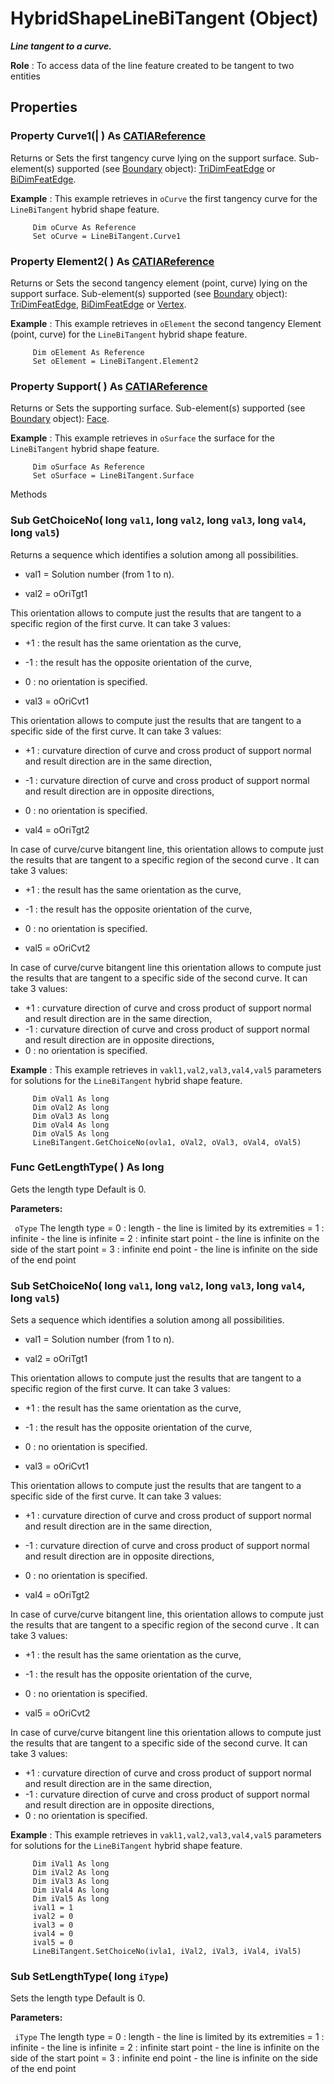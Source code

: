 # HybridShapeLineBiTangent (Object)

**_Line tangent to a curve._**

**Role** : To access data of the line feature created to be tangent to two entities

## Properties

### Property **Curve1**(| ) As [CATIAReference](../InfInterfaces/interface_Reference_17481.md)

   Returns or Sets the first tangency curve lying on the support surface.
Sub-element(s) supported (see [Boundary](../MecModInterfaces/interface_Boundary_14542.md) object): [TriDimFeatEdge](../MecModInterfaces/interface_TriDimFeatEdge_39030.md) or [BiDimFeatEdge](../MecModInterfaces/interface_BiDimFeatEdge_33192.md).

**Example** :      This example retrieves in `oCurve` the first tangency curve for the `LineBiTangent` hybrid shape feature.

```VBScript
     Dim oCurve As Reference
     Set oCurve = LineBiTangent.Curve1

```

### Property **Element2**( ) As [CATIAReference](../InfInterfaces/interface_Reference_17481.md)

   Returns or Sets the second tangency element (point, curve) lying on the support surface.
Sub-element(s) supported (see [Boundary](../MecModInterfaces/interface_Boundary_14542.md) object): [TriDimFeatEdge](../MecModInterfaces/interface_TriDimFeatEdge_39030.md), [BiDimFeatEdge](../MecModInterfaces/interface_BiDimFeatEdge_33192.md) or [Vertex](../MecModInterfaces/interface_Vertex_8466.md).

**Example** :      This example retrieves in `oElement` the second tangency Element (point, curve) for the `LineBiTangent` hybrid shape feature.

```VBScript
     Dim oElement As Reference
     Set oElement = LineBiTangent.Element2

```

### Property **Support**( ) As [CATIAReference](../InfInterfaces/interface_Reference_17481.md)

   Returns or Sets the supporting surface.
Sub-element(s) supported (see [Boundary](../MecModInterfaces/interface_Boundary_14542.md) object): [Face](../MecModInterfaces/interface_Face_3398.md).

**Example** :      This example retrieves in `oSurface` the surface for the `LineBiTangent` hybrid shape feature.

```VBScript
     Dim oSurface As Reference
     Set oSurface = LineBiTangent.Surface

```

Methods

### Sub **GetChoiceNo**( long  `val1`,  long  `val2`,  long  `val3`,  long  `val4`,  long  `val5`)

   Returns a sequence which identifies a solution among all possibilities.

  * val1 = Solution number (from 1 to n).

* val2 = oOriTgt1

This orientation allows to compute just the results that are tangent to a specific region of the first curve.
It can take 3 values:

  * +1 : the result has the same orientation as the curve,
  * -1 : the result has the opposite orientation of the curve,
  * 0 : no orientation is specified.

* val3 = oOriCvt1

This orientation allows to compute just the results that are tangent to a specific side of the first curve.
It can take 3 values:

  * +1 : curvature direction of curve and cross product of support normal and result direction are in the same direction,
  * -1 : curvature direction of curve and cross product of support normal and result direction are in opposite directions,
  * 0 : no orientation is specified.

* val4 = oOriTgt2

In case of curve/curve bitangent line, this orientation allows to compute just the results that are tangent to a specific region of the second curve .
It can take 3 values:

  * +1 : the result has the same orientation as the curve,
  * -1 : the result has the opposite orientation of the curve,
  * 0 : no orientation is specified.

* val5 = oOriCvt2

In case of curve/curve bitangent line this orientation allows to compute just the results that are tangent to a specific side of the second curve.
It can take 3 values:

  * +1 : curvature direction of curve and cross product of support normal and result direction are in the same direction,
  * -1 : curvature direction of curve and cross product of support normal and result direction are in opposite directions,
  * 0 : no orientation is specified.

**Example** :      This example retrieves in `vakl1,val2,val3,val4,val5` parameters for solutions for the `LineBiTangent` hybrid shape feature.

```VBScript
     Dim oVal1 As long
     Dim oVal2 As long
     Dim oVal3 As long
     Dim oVal4 As long
     Dim oVal5 As long
     LineBiTangent.GetChoiceNo(ovla1, oVal2, oVal3, oVal4, oVal5)

```

### Func **GetLengthType**( ) As long

   Gets the length type Default is 0.

**Parameters:**

` oType`      The length type = 0 : length - the line is limited by its extremities = 1 : infinite - the line is infinite = 2 : infinite start point - the line is infinite on the side of the start point = 3 : infinite end point - the line is infinite on the side of the end point

### Sub **SetChoiceNo**( long  `val1`,  long  `val2`,  long  `val3`,  long  `val4`,  long  `val5`)

   Sets a sequence which identifies a solution among all possibilities.

  * val1 = Solution number (from 1 to n).

* val2 = oOriTgt1

This orientation allows to compute just the results that are tangent to a specific region of the first curve.
It can take 3 values:

  * +1 : the result has the same orientation as the curve,
  * -1 : the result has the opposite orientation of the curve,
  * 0 : no orientation is specified.

* val3 = oOriCvt1

This orientation allows to compute just the results that are tangent to a specific side of the first curve.
It can take 3 values:

  * +1 : curvature direction of curve and cross product of support normal and result direction are in the same direction,
  * -1 : curvature direction of curve and cross product of support normal and result direction are in opposite directions,
  * 0 : no orientation is specified.

* val4 = oOriTgt2

In case of curve/curve bitangent line, this orientation allows to compute just the results that are tangent to a specific region of the second curve .
It can take 3 values:

  * +1 : the result has the same orientation as the curve,
  * -1 : the result has the opposite orientation of the curve,
  * 0 : no orientation is specified.

* val5 = oOriCvt2

In case of curve/curve bitangent line this orientation allows to compute just the results that are tangent to a specific side of the second curve.
It can take 3 values:

  * +1 : curvature direction of curve and cross product of support normal and result direction are in the same direction,
  * -1 : curvature direction of curve and cross product of support normal and result direction are in opposite directions,
  * 0 : no orientation is specified.

**Example** :      This example retrieves in `vakl1,val2,val3,val4,val5` parameters for solutions for the `LineBiTangent` hybrid shape feature.

```VBScript
     Dim iVal1 As long
     Dim iVal2 As long
     Dim iVal3 As long
     Dim iVal4 As long
     Dim iVal5 As long
     ival1 = 1
     ival2 = 0
     ival3 = 0
     ival4 = 0
     ival5 = 0
     LineBiTangent.SetChoiceNo(ivla1, iVal2, iVal3, iVal4, iVal5)

```

### Sub **SetLengthType**( long  `iType`)

   Sets the length type Default is 0.

**Parameters:**

` iType`      The length type = 0 : length - the line is limited by its extremities = 1 : infinite - the line is infinite = 2 : infinite start point - the line is infinite on the side of the start point = 3 : infinite end point - the line is infinite on the side of the end point